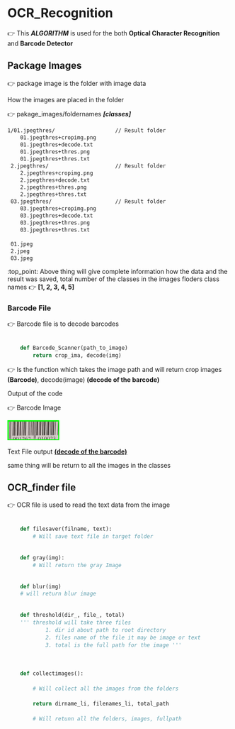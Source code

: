 # OCR_Recognition


:point_right: This ***ALGORITHM*** is used for the both **Optical Character Recognition** and **Barcode Detector**

## Package Images

:point_right: package image is the folder with image data 

How the images are placed in the folder

:point_right: pakage_images/foldernames ***[classes]***

    1/01.jpegthres/                   // Result folder
        01.jpegthres+cropimg.png
        01.jpegthres+decode.txt
        01.jpegthres+thres.png
        01.jpegthres+thres.txt
     2.jpegthres/                     // Result folder
        2.jpegthres+cropimg.png
        2.jpegthres+decode.txt
        2.jpegthres+thres.png
        2.jpegthres+thres.txt
     03.jpegthres/                    // Result folder
        03.jpegthres+cropimg.png
        03.jpegthres+decode.txt
        03.jpegthres+thres.png
        03.jpegthres+thres.txt

     01.jpeg
     2.jpeg
     03.jpeg


:top_point: Above thing will give complete information how the data and the result was saved, total number of the classes in the images floders class names :point_right: **[1, 2, 3, 4, 5]**


### Barcode File 

:point_right: Barcode file is to decode barcodes

```py

    def Barcode_Scanner(path_to_image)
        return crop_ima, decode(img)
```

:point_right: Is the function which takes the image path and will return crop images **(Barcode)**, decode(image) **(decode of the barcode)**

Output of the code 

:point_right: Barcode Image

![BarCode](https://github.com/saichandrareddy1/OCR_Recognition/blob/master/package_images/5/02.jpegthres/02.jpeg%2Bcropimg.png)

Text File output [**(decode of the barcode)**](https://github.com/saichandrareddy1/OCR_Recognition/blob/master/package_images/5/02.jpegthres/02.jpeg%2Bdecode.txt)

same thing will be return to all the images in the classes


## OCR_finder file

:point_right: OCR file is used to read the text data from the image

```python 

    def filesaver(filname, text):
        # Will save text file in target folder  

```

```py
    
    def gray(img):
        # Will return the gray Image

```

```py

    def blur(img) 
    # will return blur image

```

```py 

    def threshold(dir_, file_, total)
    ''' threshold will take three files
            1. dir id about path to root directory
            2. files name of the file it may be image or text
            3. total is the full path for the image '''
    
```

```py

    def collectimages():

        # Will collect all the images from the folders

        return dirname_li, filenames_li, total_path

        # Will retunn all the folders, images, fullpath 
        
```

